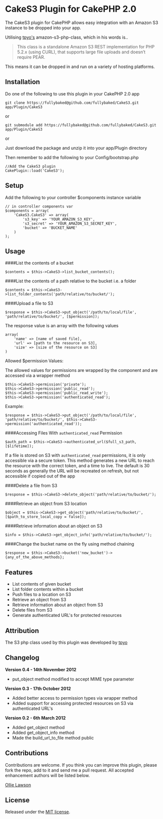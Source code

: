 # CakeS3 Plugin for CakePHP 2.0

The CakeS3 plugin for CakePHP allows easy integration with an Amazon S3 instance to be dropped into your app.

Utilising [tpyo's](https://github.com/tpyo/amazon-s3-php-class) amazon-s3-php-class, which in his words is..

> This class is a standalone Amazon S3 REST implementation for PHP 5.2.x (using CURL), that supports large file uploads and doesn’t require PEAR.

This means it can be dropped in and run on a variety of hosting platforms.

## Installation

Do one of the following to use this plugin in your CakePHP 2.0 app

	git clone https://fullybaked@github.com/fullybaked/CakeS3.git app/Plugin/CakeS3

or

	git submodule add https://fullybaked@github.com/fullybaked/CakeS3.git app/Plugin/CakeS3

or

Just download the package and unzip it into your app/Plugin directory


Then remember to add the following to your Config/bootstrap.php

	//Add the CakeS3 plugin
	CakePlugin::load('CakeS3');

## Setup

Add the following to your controller $components instance variable

	// in controller components var
	$components = array(
		'CakeS3.CakeS3' => array(
			's3_key' => 'YOUR_AMAZON_S3_KEY',
			's3_secret' => 'YOUR_AMAZON_S3_SECRET_KEY',
			'bucket' => 'BUCKET_NAME'
		)
	);

## Usage

####List the contents of a bucket

	$contents = $this->CakeS3->list_bucket_contents();

####List the contents of a path relative to the bucket i.e. a folder

	$contents = $this->CakeS3->list_folder_contents('path/relative/to/bucket/');

####Upload a file to S3

	$response = $this->CakeS3->put_object('/path/to/local/file', 'path/relative/to/bucket/', [$permission]);

The response value is an array with the following values

	array(
		'name' => [name of saved file],
		'url' => [path to the resource on S3],
		'size' => [size of the resource on S3]
	)

Allowed $permission Values:

The allowed values for permissions are wrapped by the component and are accessed via a wrapper method

	$this->CakeS3->permission('private');
	$this->CakeS3->permission('public_read');
	$this->CakeS3->permission('public_read_write');
	$this->CakeS3->permission('authenticated_read');

Example:

	$response = $this->CakeS3->put_object('/path/to/local/file', 'path/relative/to/bucket/', $this->CakeS3->permission('authenticated_read'));

####Accessing Files With `authenticated_read` Permission

	$auth_path = $this->CakeS3->authenticated_url($full_s3_path, [$lifetime]);

If a file is stored on S3 with `authenticated_read` permissions, it is only accessible via a secure token.  This method generates a new URL to
reach the resource with the correct token, and a time to live.  The default is 30 seconds as generally the URL will be recreated on refresh, but
not accessible if copied out of the app

####Delete a file from S3

	$response = $this->CakeS3->delete_object('path/relative/to/bucket/');

####Retrieve an object from S3 location

	$object = $this->CakeS3->get_object('path/relative/to/bucket/', [$path_to_store_local_copy = false]);

####Retrieve information about an object on S3

	$info = $this->CakeS3->get_object_info('path/relative/to/bucket/');

####Change the bucket name on the fly using method chaining

	$response = $this->CakeS3->bucket('new_bucket')->{any_of_the_above_methods};

## Features

* List contents of given bucket
* List folder contents within a bucket
* Push files to a location on S3
* Retrieve an object from S3
* Retrieve information about an object from S3
* Delete files from S3
* Generate authenticated URL's for protected resources

## Attribution

The S3 php class used by this plugin was developed by [tpyo](https://github.com/tpyo/amazon-s3-php-class)

## Changelog

**Version 0.4 - 14th November 2012**

* put_object method modified to accept MIME type parameter

**Version 0.3 - 17th October 2012**

* Added better access to permission types via wrapper method
* Added support for accessing protected resources on S3 via authenticated URL's

**Version 0.2 - 6th March 2012**

* Added get_object method
* Added get\_object\_info method
* Made the build\_url\_to\_file method public

## Contributions

Contributions are welcome.  If you think you can improve this plugin, please fork the repo, add to it and send me a pull request.
All accepted enhancement authors will be listed below.

[Ollie Lawson](https://github.com/ollielawson)

## License

Released under the [MIT license](http://www.opensource.org/licenses/MIT).
